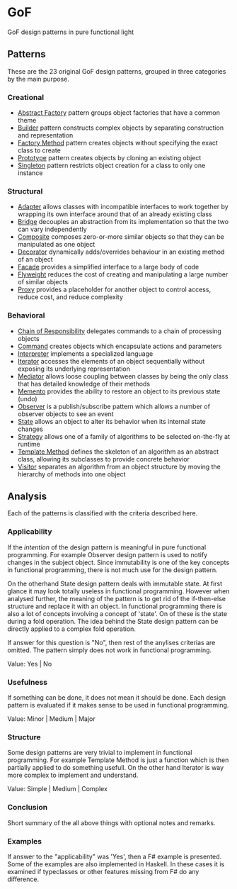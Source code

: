 # GoF

GoF design patterns in pure functional light


## Patterns

These are the 23 original GoF design patterns, grouped in three categories by the main purpose.


### Creational

- [Abstract Factory](abstract%20factory/README.md) pattern groups object factories that have a common theme
- [Builder](builder/README.md) pattern constructs complex objects by separating construction and representation
- [Factory Method](factory%20method/README.md) pattern creates objects without specifying the exact class to create
- [Prototype](prototype/README.md) pattern creates objects by cloning an existing object
- [Singleton](singleton/README.md) pattern restricts object creation for a class to only one instance


### Structural

- [Adapter](adapter/README.md) allows classes with incompatible interfaces to work together by wrapping its own interface around that of an already existing class
- [Bridge](bridge/README.md) decouples an abstraction from its implementation so that the two can vary independently
- [Composite](composite/README.md) composes zero-or-more similar objects so that they can be manipulated as one object
- [Decorator](decorator/README.md) dynamically adds/overrides behaviour in an existing method of an object
- [Facade](facade/README.md) provides a simplified interface to a large body of code
- [Flyweight](flyweight/README.md) reduces the cost of creating and manipulating a large number of similar objects
- [Proxy](proxy/README.md) provides a placeholder for another object to control access, reduce cost, and reduce complexity


### Behavioral

- [Chain of Responsibility](chain%20of%20responsibility/README.md) delegates commands to a chain of processing objects
- [Command](command/README.md) creates objects which encapsulate actions and parameters
- [Interpreter](interpreter/README.md) implements a specialized language
- [Iterator](iterator/README.md) accesses the elements of an object sequentially without exposing its underlying representation
- [Mediator](mediator/README.md) allows loose coupling between classes by being the only class that has detailed knowledge of their methods
- [Memento](memento/README.md) provides the ability to restore an object to its previous state (undo)
- [Observer](observer/README.md) is a publish/subscribe pattern which allows a number of observer objects to see an event
- [State](state/README.md) allows an object to alter its behavior when its internal state changes
- [Strategy](strategy/README.md) allows one of a family of algorithms to be selected on-the-fly at runtime
- [Template Method](template%20method/README.md) defines the skeleton of an algorithm as an abstract class, allowing its subclasses to provide concrete behavior
- [Visitor](visitor/README.md) separates an algorithm from an object structure by moving the hierarchy of methods into one object


## Analysis

Each of the patterns is classified with the criteria described here.


### Applicability

If the _intention_ of the design pattern is meaningful in pure functional programming. For example Observer design pattern is used to notify changes in the subject object. Since immutability is one of the key concepts in functional programming, there is not much use for the design pattern.

On the otherhand State design pattern deals with immutable state. At first glance it may look totally useless in functional programming. However when analysed further, the meaning of the pattern is to get rid of the if-then-else structure and replace it with an object. In functional programming there is also a lot of concepts involving a concept of 'state'. On of these is the state during a fold operation. The idea behind the State design pattern can be directly applied to a complex fold operation.

If answer for this question is "No", then rest of the anylises criterias are omitted. The pattern simply does not work in functional programming.

Value: Yes | No


### Usefulness

If something can be done, it does not mean it should be done. Each design pattern is evaluated if it makes sense to be used in functional programming.

Value: Minor | Medium | Major


### Structure

Some design patterns are very trivial to implement in functional programming. For example Template Method is just a function which is then partially applied to do something usefull. On the other hand Iterator is way more complex to implement and understand.

Value: Simple | Medium | Complex


### Conclusion

Short summary of the all above things with optional notes and remarks.


### Examples

If answer to the "applicability" was 'Yes', then a F# example is presented. Some of the examples are also implemented in Haskell. In these cases it is examined if typeclasses or other features missing from F# do any difference.












